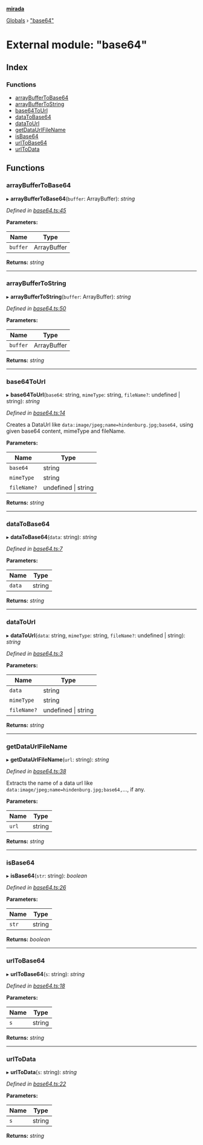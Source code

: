 **[mirada](../README.md)**

[Globals](../README.md) › ["base64"](_base64_.md)

# External module: "base64"

## Index

### Functions

* [arrayBufferToBase64](_base64_.md#arraybuffertobase64)
* [arrayBufferToString](_base64_.md#arraybuffertostring)
* [base64ToUrl](_base64_.md#base64tourl)
* [dataToBase64](_base64_.md#datatobase64)
* [dataToUrl](_base64_.md#datatourl)
* [getDataUrlFileName](_base64_.md#getdataurlfilename)
* [isBase64](_base64_.md#isbase64)
* [urlToBase64](_base64_.md#urltobase64)
* [urlToData](_base64_.md#urltodata)

## Functions

###  arrayBufferToBase64

▸ **arrayBufferToBase64**(`buffer`: ArrayBuffer): *string*

*Defined in [base64.ts:45](https://github.com/cancerberoSgx/mirada/blob/0ec64a4/mirada/src/base64.ts#L45)*

**Parameters:**

Name | Type |
------ | ------ |
`buffer` | ArrayBuffer |

**Returns:** *string*

___

###  arrayBufferToString

▸ **arrayBufferToString**(`buffer`: ArrayBuffer): *string*

*Defined in [base64.ts:50](https://github.com/cancerberoSgx/mirada/blob/0ec64a4/mirada/src/base64.ts#L50)*

**Parameters:**

Name | Type |
------ | ------ |
`buffer` | ArrayBuffer |

**Returns:** *string*

___

###  base64ToUrl

▸ **base64ToUrl**(`base64`: string, `mimeType`: string, `fileName?`: undefined | string): *string*

*Defined in [base64.ts:14](https://github.com/cancerberoSgx/mirada/blob/0ec64a4/mirada/src/base64.ts#L14)*

Creates a DataUrl like `data:image/jpeg;name=hindenburg.jpg;base64,` using given base64 content, mimeType and fileName.

**Parameters:**

Name | Type |
------ | ------ |
`base64` | string |
`mimeType` | string |
`fileName?` | undefined \| string |

**Returns:** *string*

___

###  dataToBase64

▸ **dataToBase64**(`data`: string): *string*

*Defined in [base64.ts:7](https://github.com/cancerberoSgx/mirada/blob/0ec64a4/mirada/src/base64.ts#L7)*

**Parameters:**

Name | Type |
------ | ------ |
`data` | string |

**Returns:** *string*

___

###  dataToUrl

▸ **dataToUrl**(`data`: string, `mimeType`: string, `fileName?`: undefined | string): *string*

*Defined in [base64.ts:3](https://github.com/cancerberoSgx/mirada/blob/0ec64a4/mirada/src/base64.ts#L3)*

**Parameters:**

Name | Type |
------ | ------ |
`data` | string |
`mimeType` | string |
`fileName?` | undefined \| string |

**Returns:** *string*

___

###  getDataUrlFileName

▸ **getDataUrlFileName**(`url`: string): *string*

*Defined in [base64.ts:38](https://github.com/cancerberoSgx/mirada/blob/0ec64a4/mirada/src/base64.ts#L38)*

Extracts the name of a data url like `data:image/jpeg;name=hindenburg.jpg;base64,`..., if any.

**Parameters:**

Name | Type |
------ | ------ |
`url` | string |

**Returns:** *string*

___

###  isBase64

▸ **isBase64**(`str`: string): *boolean*

*Defined in [base64.ts:26](https://github.com/cancerberoSgx/mirada/blob/0ec64a4/mirada/src/base64.ts#L26)*

**Parameters:**

Name | Type |
------ | ------ |
`str` | string |

**Returns:** *boolean*

___

###  urlToBase64

▸ **urlToBase64**(`s`: string): *string*

*Defined in [base64.ts:18](https://github.com/cancerberoSgx/mirada/blob/0ec64a4/mirada/src/base64.ts#L18)*

**Parameters:**

Name | Type |
------ | ------ |
`s` | string |

**Returns:** *string*

___

###  urlToData

▸ **urlToData**(`s`: string): *string*

*Defined in [base64.ts:22](https://github.com/cancerberoSgx/mirada/blob/0ec64a4/mirada/src/base64.ts#L22)*

**Parameters:**

Name | Type |
------ | ------ |
`s` | string |

**Returns:** *string*